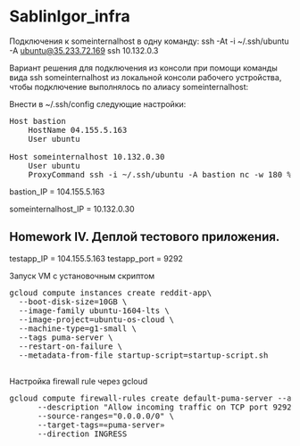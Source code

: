 # SablinIgor_infra

Подключения к someinternalhost в одну команду: ssh -At -i ~/.ssh/ubuntu -A ubuntu@35.233.72.169 ssh 10.132.0.3

Вариант решения для подключения из консоли при помощи команды вида ssh someinternalhost из локальной консоли рабочего устройства, чтобы подключение выполнялось по алиасу someinternalhost:

Внести в ~/.ssh/config следующие настройки:

<pre>
Host bastion
    HostName 04.155.5.163
    User ubuntu

Host someinternalhost 10.132.0.30
    User ubuntu
    ProxyCommand ssh -i ~/.ssh/ubuntu -A bastion nc -w 180 %h %p% 
</pre>

bastion_IP = 104.155.5.163

someinternalhost_IP = 10.132.0.30

## Homework IV. Деплой тестового приложения.

testapp_IP = 104.155.5.163
testapp_port = 9292

Запуск VM с установочным скриптом

<pre>
gcloud compute instances create reddit-app\
  --boot-disk-size=10GB \
  --image-family ubuntu-1604-lts \
  --image-project=ubuntu-os-cloud \
  --machine-type=g1-small \
  --tags puma-server \
  --restart-on-failure \
  --metadata-from-file startup-script=startup-script.sh
  </pre>

Настройка firewall rule через gcloud

<pre>
gcloud compute firewall-rules create default-puma-server --allow tcp:9292 \
      --description "Allow incoming traffic on TCP port 9292 (puma server)" \
      --source-ranges="0.0.0.0/0" \
      --target-tags=«puma-server»
      --direction INGRESS
</pre>